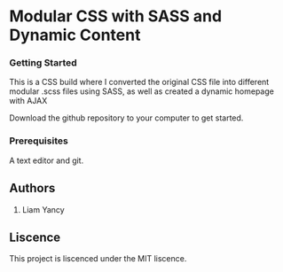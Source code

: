 # Modular CSS with SASS and Dynamic Content

### Getting Started
This is a CSS build where I converted the original CSS file into different modular .scss files using SASS, as well as created a dynamic homepage with AJAX

Download the github repository to your computer to get started.

### Prerequisites
A text editor and git.

## Authors
 1. Liam Yancy

## Liscence
This project is liscenced under the MIT liscence.
